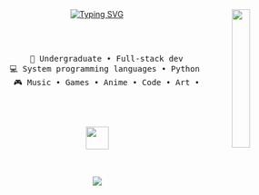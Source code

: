 <div align="center">

  <!-- Right-aligned image -->
  <img src="https://github.com/innng/innng/assets/26755058/5e0ce0fb-c544-4f8c-a307-5849165746d0" width="25%" align="right" />

  <!-- Centered Typing SVG -->
  <a href="https://git.io/typing-svg">
    <img src="https://readme-typing-svg.demolab.com?font=Fira+Code&pause=1000&width=435&lines=Hello!+Im+Perfee.+Nice+to+meet+you!" alt="Typing SVG" />
  </a>

  <br><br>

  <!-- Preformatted text -->
  <pre>
    💼 Undergraduate • Full-stack dev
    💻 System programming languages • Python , C++ , CSS , JS , HTML , React.JS
    🎮 Music • Games • Anime • Code • Art •
  </pre>

  <br><br>
  <img src="https://raw.githubusercontent.com/innng/innng/master/assets/kyubey.gif" height="40" />
  <br><br><br>

  <!-- Social badges -->
  [![](https://img.shields.io/badge/linkedin-0a66c2)](https://www.linkedin.com/in/dulketh-dinhas/)
  
</div>
